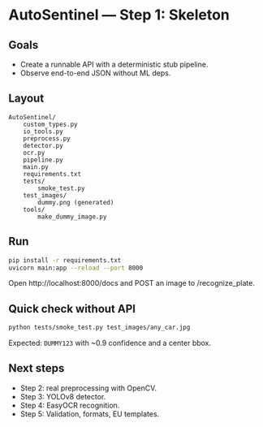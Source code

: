 # AutoSentinel — Step 1: Skeleton


## Goals
- Create a runnable API with a deterministic stub pipeline.
- Observe end-to-end JSON without ML deps.

## Layout
```
AutoSentinel/
    custom_types.py
    io_tools.py
    preprocess.py
    detector.py
    ocr.py
    pipeline.py
    main.py
    requirements.txt
    tests/
        smoke_test.py
    test_images/
        dummy.png (generated)
    tools/
        make_dummy_image.py
```


## Run
```bash
pip install -r requirements.txt
uvicorn main:app --reload --port 8000
```
Open http://localhost:8000/docs and POST an image to /recognize_plate.


## Quick check without API
```bash
python tests/smoke_test.py test_images/any_car.jpg
```
Expected: `DUMMY123` with ~0.9 confidence and a center bbox.


## Next steps
- Step 2: real preprocessing with OpenCV.
- Step 3: YOLOv8 detector.
- Step 4: EasyOCR recognition.
- Step 5: Validation, formats, EU templates.